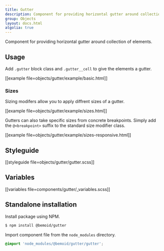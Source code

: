 ```yaml
---
title: Gutter
description: Component for providing horizontal gutter around collection of elements.
group: Objects
layout: docs.html
algolia: true
---
```


Component for providing horizontal gutter around collection of elements.

## Usage

Add `.gutter` block class and `.gutter__cell` to give the elements a gutter.

[[example file=objects/gutter/example/basic.html]]

### Sizes

Sizing modifers allow you to apply diffrent sizes of a gutter.

[[example file=objects/gutter/example/sizes.html]]

Gutters can also take specific sizes from concrete breakpoints. Simply add the `@<breakpoint>` suffix to the standard size modifier class.

[[example file=objects/gutter/example/sizes-responsive.html]]

## Styleguide

[[styleguide file=objects/gutter/gutter.scss]]

## Variables

[[variables file=components/gutter/_variables.scss]]

## Standalone installation

Install package using NPM.

```bash
$ npm install @bemoid/gutter
```

Import component file from the `node_modules` directory.

```scss
@import 'node_modules/@bemoid/gutter/gutter';
```

